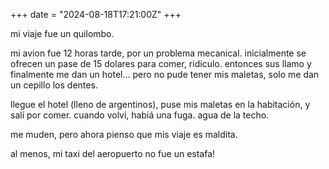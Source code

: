 +++
date = "2024-08-18T17:21:00Z"
+++

mi viaje fue un quilombo.

mi avion fue 12 horas tarde, por un problema mecanical. inicialmente se ofrecen un pase de 15 dolares para comer, ridiculo. entonces sus llamo y finalmente me dan un hotel… pero no pude tener mis maletas, solo me dan un cepillo los dentes.

llegue el hotel (lleno de argentinos), puse mis maletas en la habitación, y salí por comer. cuando volví, habiá una fuga. agua de la techo.

me muden, pero ahora pienso que mis viaje es maldita.

al menos, mi taxi del aeropuerto no fue un estafa!
